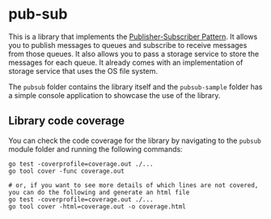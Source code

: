 # pub-sub

This is a library that implements the [Publisher-Subscriber Pattern](https://learn.microsoft.com/en-us/azure/architecture/patterns/publisher-subscriber). It allows you to publish messages to queues and subscribe to receive messages from those queues. It also allows you to pass a storage service to store the messages for each queue. It already comes with an implementation of storage service that uses the OS file system.

The `pubsub` folder contains the library itself and the `pubsub-sample` folder has a simple console application to showcase the use of the library.

## Library code coverage
You can check the code coverage for the library by navigating to the `pubsub` module folder and running the following commands:

```shell
go test -coverprofile=coverage.out ./...
go tool cover -func coverage.out

# or, if you want to see more details of which lines are not covered, you can do the following and generate an html file
go test -coverprofile=coverage.out ./...
go tool cover -html=coverage.out -o coverage.html
```